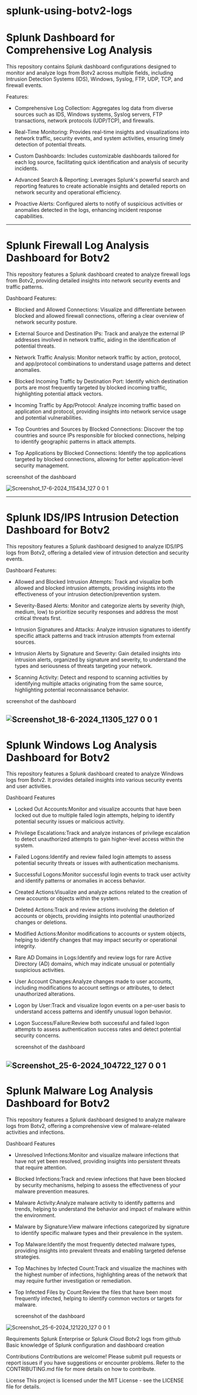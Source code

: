 # splunk-using-botv2-logs
# Splunk Dashboard for Comprehensive Log Analysis

This repository contains Splunk dashboard configurations designed to monitor and analyze logs from Botv2 across multiple fields, including Intrusion Detection Systems (IDS), Windows, Syslog, FTP, UDP, TCP, and firewall events.

Features:

* Comprehensive Log Collection: Aggregates log data from diverse sources such as IDS, Windows systems, Syslog servers, FTP transactions, network protocols (UDP/TCP), and firewalls.
  
* Real-Time Monitoring: Provides real-time insights and visualizations into network traffic, security events, and system activities, ensuring timely detection of potential threats.
  
* Custom Dashboards: Includes customizable dashboards tailored for each log source, facilitating quick identification and analysis of security incidents.
  
* Advanced Search & Reporting: Leverages Splunk's powerful search and reporting features to create actionable insights and detailed reports on network security and operational efficiency.
  
* Proactive Alerts: Configured alerts to notify of suspicious activities or anomalies detected in the logs, enhancing incident response capabilities.
-------------------------------------------------------------------------------------------------------------------------------------------------------------------------------------------------------------------------------
# Splunk Firewall Log Analysis Dashboard for Botv2

This repository features a Splunk dashboard created to analyze firewall logs from Botv2, providing detailed insights into network security events and traffic patterns.

Dashboard Features:

* Blocked and Allowed Connections: Visualize and differentiate between blocked and allowed firewall connections, offering a clear overview of network security posture.
  
* External Source and Destination IPs: Track and analyze the external IP addresses involved in network traffic, aiding in the identification of potential threats.
  
* Network Traffic Analysis: Monitor network traffic by action, protocol, and app/protocol combinations to understand usage patterns and detect anomalies.
  
* Blocked Incoming Traffic by Destination Port: Identify which destination ports are most frequently targeted by blocked incoming traffic, highlighting potential attack vectors.
  
* Incoming Traffic by App/Protocol: Analyze incoming traffic based on application and protocol, providing insights into network service usage and potential vulnerabilities.
  
* Top Countries and Sources by Blocked Connections: Discover the top countries and source IPs responsible for blocked connections, helping to identify geographic patterns in attack attempts.
  
* Top Applications by Blocked Connections: Identify the top applications targeted by blocked connections, allowing for better application-level security management.
  
screenshot of the dashboard
  
![Screenshot_17-6-2024_115434_127 0 0 1](https://github.com/user-attachments/assets/51bfc8bf-2f81-4558-a36a-06d1c54df86c)

-------------------------------------------------------------------------------------------------------------------------------------------------------------------------------------------------------------------------------

# Splunk IDS/IPS Intrusion Detection Dashboard for Botv2

This repository features a Splunk dashboard designed to analyze IDS/IPS logs from Botv2, offering a detailed view of intrusion detection and security events.

Dashboard Features:

* Allowed and Blocked Intrusion Attempts: Track and visualize both allowed and blocked intrusion attempts, providing insights into the effectiveness of your intrusion detection/prevention system.
  
* Severity-Based Alerts: Monitor and categorize alerts by severity (high, medium, low) to prioritize security responses and address the most critical threats first.
  
* Intrusion Signatures and Attacks: Analyze intrusion signatures to identify specific attack patterns and track intrusion attempts from external sources.
  
* Intrusion Alerts by Signature and Severity: Gain detailed insights into intrusion alerts, organized by signature and severity, to understand the types and seriousness of threats targeting your network.
  
* Scanning Activity: Detect and respond to scanning activities by identifying multiple attacks originating from the same source, highlighting potential reconnaissance behavior.

screenshot of the dashboard

![Screenshot_18-6-2024_11305_127 0 0 1](https://github.com/user-attachments/assets/e818ee7a-4f77-48a8-aa20-d69c93eb60e6)
-------------------------------------------------------------------------------------------------------------------------------------------------------------------------------------------------------------------------------
# Splunk Windows Log Analysis Dashboard for Botv2

This repository features a Splunk dashboard created to analyze Windows logs from Botv2. It provides detailed insights into various security events and user activities.

Dashboard Features
* Locked Out Accounts:Monitor and visualize accounts that have been locked out due to multiple failed login attempts, helping to identify potential security issues or malicious activity.

* Privilege Escalations:Track and analyze instances of privilege escalation to detect unauthorized attempts to gain higher-level access within the system.
  
* Failed Logons:Identify and review failed login attempts to assess potential security threats or issues with authentication mechanisms.
  
* Successful Logons:Monitor successful login events to track user activity and identify patterns or anomalies in access behavior.
  
* Created Actions:Visualize and analyze actions related to the creation of new accounts or objects within the system.
  
* Deleted Actions:Track and review actions involving the deletion of accounts or objects, providing insights into potential unauthorized changes or deletions.
  
* Modified Actions:Monitor modifications to accounts or system objects, helping to identify changes that may impact security or operational integrity.
  
* Rare AD Domains in Logs:Identify and review logs for rare Active Directory (AD) domains, which may indicate unusual or potentially suspicious activities.
  
* User Account Changes:Analyze changes made to user accounts, including modifications to account settings or attributes, to detect unauthorized alterations.
  
* Logon by User:Track and visualize logon events on a per-user basis to understand access patterns and identify unusual logon behavior.
  
* Logon Success/Failure:Review both successful and failed logon attempts to assess authentication success rates and detect potential security concerns.

  screenshot of the dashboard

![Screenshot_25-6-2024_104722_127 0 0 1](https://github.com/user-attachments/assets/5ccddbe9-7211-40c0-aad1-ef56f0dfaa01)
-------------------------------------------------------------------------------------------------------------------------------------------------------------------------------------------------------------------------------
# Splunk Malware Log Analysis Dashboard for Botv2

This repository features a Splunk dashboard designed to analyze malware logs from Botv2, offering a comprehensive view of malware-related activities and infections.

Dashboard Features
* Unresolved Infections:Monitor and visualize malware infections that have not yet been resolved, providing insights into persistent threats that require attention.
  
* Blocked Infections:Track and review infections that have been blocked by security mechanisms, helping to assess the effectiveness of your malware prevention measures.
  
* Malware Activity:Analyze malware activity to identify patterns and trends, helping to understand the behavior and impact of malware within the environment.
  
* Malware by Signature:View malware infections categorized by signature to identify specific malware types and their prevalence in the system.
  
* Top Malware:Identify the most frequently detected malware types, providing insights into prevalent threats and enabling targeted defense strategies.
  
* Top Machines by Infected Count:Track and visualize the machines with the highest number of infections, highlighting areas of the network that may require further investigation or remediation.
  
* Top Infected Files by Count:Review the files that have been most frequently infected, helping to identify common vectors or targets for malware.

   screenshot of the dashboard
  
![Screenshot_25-6-2024_121220_127 0 0 1](https://github.com/user-attachments/assets/1440af07-454d-4a61-aa16-2a2ae7d8fd74)

Requirements
Splunk Enterprise or Splunk Cloud 
Botv2 logs from github
Basic knowledge of Splunk configuration and dashboard creation

Contributions
Contributions are welcome! Please submit pull requests or report issues if you have suggestions or encounter problems. Refer to the CONTRIBUTING.md file for more details on how to contribute.

License
This project is licensed under the MIT License - see the LICENSE file for details.



